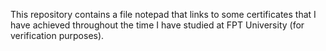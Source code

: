 This repository contains a file notepad that links to some certificates that I have achieved throughout the time I have studied at FPT University (for verification purposes).
